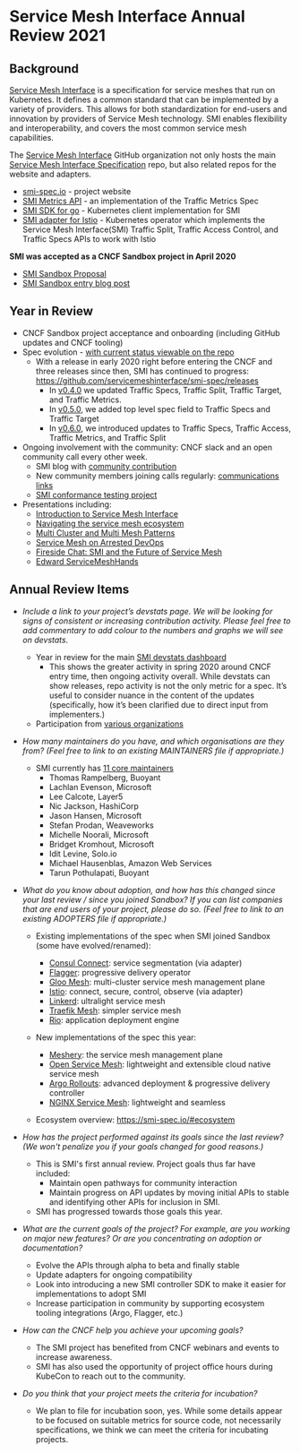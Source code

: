 # Service Mesh Interface Annual Review 2021

## Background

[Service Mesh Interface](https://smi-spec.io) is a specification for service meshes that run on Kubernetes. It defines a common standard that can be implemented by a variety of providers. This allows for both standardization for end-users and innovation by providers of Service Mesh technology. SMI enables flexibility and interoperability, and covers the most common service mesh capabilities.

The [Service Mesh Interface](https://github.com/servicemeshinterface) GitHub organization not only hosts the main [Service Mesh Interface Specification](https://github.com/servicemeshinterface/smi-spec) repo, but also related repos for the website and adapters.

- [smi-spec.io](https://github.com/servicemeshinterface/smi-spec.io) - project website
- [SMI Metrics API](https://github.com/servicemeshinterface/smi-metrics) - an implementation of the Traffic Metrics Spec
- [SMI SDK for go](https://github.com/servicemeshinterface/smi-sdk-go) - Kubernetes client implementation for SMI
- [SMI adapter for Istio](https://github.com/servicemeshinterface/smi-adapter-istio) - Kubernetes operator which implements the Service Mesh Interface(SMI) Traffic Split, Traffic Access Control, and Traffic Specs APIs to work with Istio

**SMI was accepted as a CNCF Sandbox project in April 2020**
- [SMI Sandbox Proposal](https://github.com/cncf/toc/blob/main/proposals/sandbox/smi.adoc)
- [SMI Sandbox entry blog post](https://smi-spec.io/blog/smi-joins-cncf/)

## Year in Review

- CNCF Sandbox project acceptance and onboarding (including GitHub updates and CNCF tooling)
- Spec evolution - [with current status viewable on the repo](https://github.com/servicemeshinterface/smi-spec#service-mesh-interface-documents)
  - With a release in early 2020 right before entering the CNCF and three releases since then, SMI has continued to progress: https://github.com/servicemeshinterface/smi-spec/releases
    - In [v0.4.0](https://github.com/servicemeshinterface/smi-spec/releases/tag/v0.4.0) we updated Traffic Specs, Traffic Split, Traffic Target, and Traffic Metrics.
    - In [v0.5.0](https://github.com/servicemeshinterface/smi-spec/releases/tag/v0.5.0), we added top level spec field to Traffic Specs and Traffic Target
    - In [v0.6.0](https://github.com/servicemeshinterface/smi-spec/releases/tag/v0.6.0), we introduced updates to Traffic Specs, Traffic Access, Traffic Metrics, and Traffic Split
- Ongoing involvement with the community: CNCF slack and an open community call every other week.
  - SMI blog with [community contribution](https://smi-spec.io/blog/building-an-alternative-service-mesh/)
  - New community members joining calls regularly: [communications links](https://github.com/servicemeshinterface/smi-spec#communications)
  - [SMI conformance testing project](https://docs.google.com/document/d/1HL8Sk7NSLLj-9PRqoHYVIGyU6fZxUQFotrxbmfFtjwc/edit#heading=h.rkzc80m1a5sr)
- Presentations including:
  - [Introduction to Service Mesh Interface](https://www.cncf.io/webinars/introduction-to-service-mesh-interface/)
  - [Navigating the service mesh ecosystem](https://www.cncf.io/webinars/navigating-the-service-mesh-ecosystem/)
  - [Multi Cluster and Multi Mesh Patterns](https://sched.co/abc9)
  - [Service Mesh on Arrested DevOps](https://www.arresteddevops.com/service-mesh/)
  - [Fireside Chat: SMI and the Future of Service Mesh](https://www.youtube.com/watch?v=g9C4-i5e8kw&list=PLRQaLsJQ82CJKzI148URGHWvXlkCq83qA&index=11&t=0s)
  - [Edward ServiceMeshHands](https://www.softwarecircus.io/software-circus-nightmares-on-cloud-street-schedule-videos)

## Annual Review Items

- *Include a link to your project’s devstats page. We will be looking for signs of consistent or increasing contribution activity. Please feel free to add commentary to add colour to the numbers and graphs we will see on devstats.*
  - Year in review for the main [SMI devstats dashboard](https://smi.devstats.cncf.io/d/8/dashboards?orgId=1&from=now-365d&to=now-1h&refresh=1d)
    - This shows the greater activity in spring 2020 around CNCF entry time, then ongoing activity overall. While devstats can show releases, repo activity is not the only metric for a spec. It’s useful to consider nuance in the content of the updates (specifically, how it’s been clarified due to direct input from implementers.)
  - Participation from [various organizations](https://smi.devstats.cncf.io/d/5/companies-table?orgId=1)


- *How many maintainers do you have, and which organisations are they from? (Feel free to link to an existing MAINTAINERS file if appropriate.)*
    - SMI currently has [11 core maintainers](https://github.com/servicemeshinterface/smi-spec/blob/main/CODEOWNERS)
        - Thomas Rampelberg, Buoyant
        - Lachlan Evenson, Microsoft
        - Lee Calcote, Layer5
        - Nic Jackson, HashiCorp
        - Jason Hansen, Microsoft
        - Stefan Prodan, Weaveworks
        - Michelle Noorali, Microsoft
        - Bridget Kromhout, Microsoft
        - Idit Levine, Solo.io
        - Michael Hausenblas, Amazon Web Services
        - Tarun Pothulapati, Buoyant

- *What do you know about adoption, and how has this changed since your last review / since you joined Sandbox? If you can list companies that are end users of your project, please do so. (Feel free to link to an existing ADOPTERS file if appropriate.)*

    - Existing implementations of the spec when SMI joined Sandbox (some have evolved/renamed):
        - [Consul Connect](https://www.consul.io/docs/connect): service segmentation (via adapter)
        - [Flagger](https://flagger.app/): progressive delivery operator
        - [Gloo Mesh](https://www.solo.io/products/gloo-mesh): multi-cluster service mesh management plane
        - [Istio](https://istio.io/): connect, secure, control, observe (via adapter)
        - [Linkerd](https://linkerd.io/): ultralight service mesh
        - [Traefik Mesh](https://traefik.io/traefik-mesh/): simpler service mesh
        - [Rio](https://rio.io/): application deployment engine

    - New implementations of the spec this year:
        - [Meshery](https://layer5.io/meshery): the service mesh management plane
        - [Open Service Mesh](https://openservicemesh.io/): lightweight and extensible cloud native service mesh
        - [Argo Rollouts](https://argoproj.io/): advanced deployment & progressive delivery controller
        - [NGINX Service Mesh](https://www.nginx.com/products/nginx-service-mesh): lightweight and seamless
  - Ecosystem overview: https://smi-spec.io/#ecosystem


- *How has the project performed against its goals since the last review? (We won't penalize you if your goals changed for good reasons.)*
    - This is SMI's first annual review. Project goals thus far have included:
        - Maintain open pathways for community interaction
        - Maintain progress on API updates by moving initial APIs to stable and identifying other APIs for inclusion in SMI.
   - SMI has progressed towards those goals this year.

- *What are the current goals of the project? For example, are you working on major new features? Or are you concentrating on adoption or documentation?*
  - Evolve the APIs through alpha to beta and finally stable
  - Update adapters for ongoing compatibility
  - Look into introducing a new SMI controller SDK to make it easier for implementations to adopt SMI
  - Increase participation in community by supporting ecosystem tooling integrations (Argo, Flagger, etc.)

- *How can the CNCF help you achieve your upcoming goals?*
    - The SMI project has benefited from CNCF webinars and events to increase awareness.
    - SMI has also used the opportunity of project office hours during KubeCon to reach out to the community.

- *Do you think that your project meets the criteria for incubation?*
    - We plan to file for incubation soon, yes. While some details appear to be focused on suitable metrics for source code, not necessarily specifications, we think we can meet the criteria for incubating projects.
